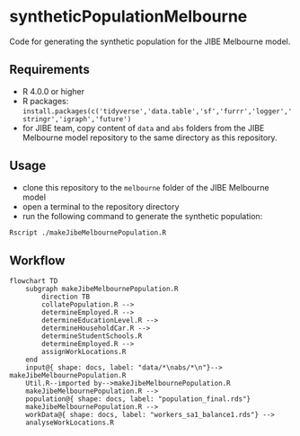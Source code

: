 # syntheticPopulationMelbourne
Code for generating the synthetic population for the JIBE Melbourne model.

## Requirements
- R 4.0.0 or higher
- R packages: `install.packages(c('tidyverse','data.table','sf','furrr','logger','stringr','igraph','future')`
- for JIBE team, copy content of `data` and `abs` folders from the JIBE Melbourne model repository to the same directory as this repository. 

## Usage
- clone this repository to the `melbourne` folder of the JIBE Melbourne model
- open a terminal to the repository directory
- run the following command to generate the synthetic population:
```bash
Rscript ./makeJibeMelbournePopulation.R
```

## Workflow 
```mermaid
flowchart TD
    subgraph makeJibeMelbournePopulation.R
        direction TB 
        collatePopulation.R -->
        determineEmployed.R -->
        determineEducationLevel.R -->
        determineHouseholdCar.R -->
        determineStudentSchools.R
        determineEmployed.R -->
        assignWorkLocations.R
    end
    input@{ shape: docs, label: "data/*\nabs/*\n"}--> makeJibeMelbournePopulation.R
    Util.R--imported by-->makeJibeMelbournePopulation.R
    makeJibeMelbournePopulation.R -->
    population@{ shape: docs, label: "population_final.rds"}
    makeJibeMelbournePopulation.R -->
    workData@{ shape: docs, label: "workers_sa1_balance1.rds"} -->
    analyseWorkLocations.R
```
